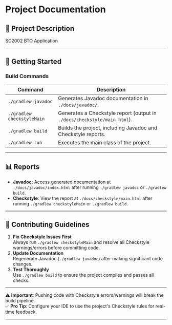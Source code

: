 # Project Documentation

## 📖 Project Description
SC2002 BTO Application

---

## 🚀 Getting Started

### Build Commands
| Command                  | Description                                                                 |
|--------------------------|-----------------------------------------------------------------------------|
| `./gradlew javadoc`      | Generates Javadoc documentation in `./docs/javadoc/`.                       |
| `./gradlew checkstyleMain`     | Generates a Checkstyle report (output in `./docs/checkstyle/main.html`).    |
| `./gradlew build`        | Builds the project, including Javadoc and Checkstyle reports.               |
| `./gradlew run`          | Executes the main class of the project.                                     |

---

## 📊 Reports
- **Javadoc**: Access generated documentation at `./docs/javadoc/index.html` after running `./gradlew javadoc` or `./gradlew build`.
- **Checkstyle**: View the report at `./docs/checkstyle/main.html` after running `./gradlew checkstyleMain` or `./gradlew build`.

---

## 🔧 Contributing Guidelines
1. **Fix Checkstyle Issues First**  
   Always run `./gradlew checkstyleMain` and resolve all Checkstyle warnings/errors before committing code.
2. **Update Documentation**  
   Regenerate Javadoc (`./gradlew javadoc`) after making significant code changes.
3. **Test Thoroughly**  
   Use `./gradlew build` to ensure the project compiles and passes all checks.

---

⚠️ **Important**: Pushing code with Checkstyle errors/warnings will break the build pipeline.  
✅ **Pro Tip**: Configure your IDE to use the project's Checkstyle rules for real-time feedback.

---